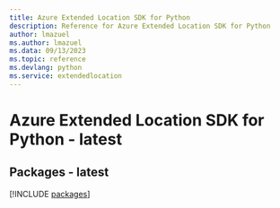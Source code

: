 ```yaml
---
title: Azure Extended Location SDK for Python
description: Reference for Azure Extended Location SDK for Python
author: lmazuel
ms.author: lmazuel
ms.data: 09/13/2023
ms.topic: reference
ms.devlang: python
ms.service: extendedlocation
---
```

# Azure Extended Location SDK for Python - latest
## Packages - latest
[!INCLUDE [packages](extended-location-index.md)]